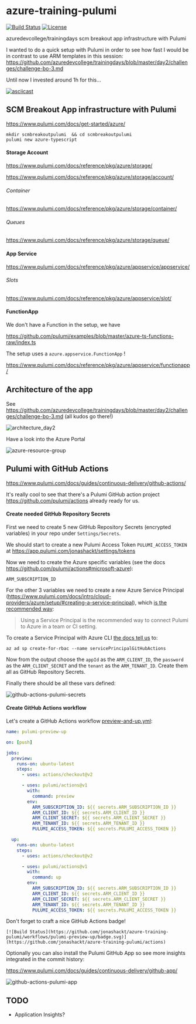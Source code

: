# azure-training-pulumi
[![Build Status](https://github.com/jonashackt/azure-training-pulumi/workflows/pulumi-preview-up/badge.svg)](https://github.com/jonashackt/azure-training-pulumi/actions)
[![License](http://img.shields.io/:license-mit-blue.svg)](https://github.com/jonashackt/azure-training-pulumi/blob/master/LICENSE)

azuredevcollege/trainingdays scm breakout app infrastructure with Pulumi


I wanted to do a quick setup with Pulumi in order to see how fast I would be in contrast to use ARM templates in this session: https://github.com/azuredevcollege/trainingdays/blob/master/day2/challenges/challenge-bo-3.md

Until now I invested around 1h for this...

[![asciicast](https://asciinema.org/a/385869.svg)](https://asciinema.org/a/385869)

## SCM Breakout App infrastructure with Pulumi

https://www.pulumi.com/docs/get-started/azure/
```shell
mkdir scmbreakoutpulumi  && cd scmbreakoutpulumi
pulumi new azure-typescript
```

#### Storage Account

https://www.pulumi.com/docs/reference/pkg/azure/storage/

https://www.pulumi.com/docs/reference/pkg/azure/storage/account/

###### Container

https://www.pulumi.com/docs/reference/pkg/azure/storage/container/

###### Queues

https://www.pulumi.com/docs/reference/pkg/azure/storage/queue/

#### App Service

https://www.pulumi.com/docs/reference/pkg/azure/appservice/appservice/

###### Slots

https://www.pulumi.com/docs/reference/pkg/azure/appservice/slot/


#### FunctionApp

We don't have a Function in the setup, we have

https://github.com/pulumi/examples/blob/master/azure-ts-functions-raw/index.ts

The setup uses a `azure.appservice.FunctionApp` !

https://www.pulumi.com/docs/reference/pkg/azure/appservice/functionapp/


## Architecture of the app

See https://github.com/azuredevcollege/trainingdays/blob/master/day2/challenges/challenge-bo-3.md (all kudos go there!)

![architecture_day2](screenshots/architecture_day2.png)

Have a look into the Azure Portal

![azure-resource-group](screenshots/azure-resource-group.png)


## Pulumi with GitHub Actions

https://www.pulumi.com/docs/guides/continuous-delivery/github-actions/

It's really cool to see that there's a Pulumi GitHub action project https://github.com/pulumi/actions already ready for us.

#### Create needed GitHub Repository Secrets

First we need to create 5 new GitHub Repository Secrets (encrypted variables) in your repo under `Settings/Secrets`.

We should start to create a new Pulumi Access Token `PULUMI_ACCESS_TOKEN` at https://app.pulumi.com/jonashackt/settings/tokens

Now we need to create the Azure specific variables (see the docs https://github.com/pulumi/actions#microsoft-azure):

`ARM_SUBSCRIPTION_ID`

For the other 3 variables we need to create a new Azure Service Principal (https://www.pulumi.com/docs/intro/cloud-providers/azure/setup/#creating-a-service-principal), which [is the recommended way](https://www.pulumi.com/docs/intro/cloud-providers/azure/setup/#service-principal-authentication):

> Using a Service Principal is the recommended way to connect Pulumi to Azure in a team or CI setting.

To create a Service Principal with Azure CLI [the docs tell us](https://docs.microsoft.com/de-de/cli/azure/create-an-azure-service-principal-azure-cli) to: 

```shell
az ad sp create-for-rbac --name servicePrincipalGitHubActions
```

Now from the output choose the `appId` as the `ARM_CLIENT_ID`, the `password` as the `ARM_CLIENT_SECRET` and the `tenant` as the `ARM_TENANT_ID`. Create them all as GitHub Repository Secrets.

Finally there should be all these vars defined:

![github-actions-pulumi-secrets](screenshots/github-actions-pulumi-secrets.png)


#### Create GitHub Actions workflow

Let's create a GitHub Actions workflow [preview-and-up.yml](.github/workflows/preview-and-up.yml):

```yaml
name: pulumi-preview-up

on: [push]

jobs:
  preview:
    runs-on: ubuntu-latest
    steps:
      - uses: actions/checkout@v2

      - uses: pulumi/actions@v1
        with:
          command: preview
        env:
          ARM_SUBSCRIPTION_ID: ${{ secrets.ARM_SUBSCRIPTION_ID }}
          ARM_CLIENT_ID: ${{ secrets.ARM_CLIENT_ID }}
          ARM_CLIENT_SECRET: ${{ secrets.ARM_CLIENT_SECRET }}
          ARM_TENANT_ID: ${{ secrets.ARM_TENANT_ID }}
          PULUMI_ACCESS_TOKEN: ${{ secrets.PULUMI_ACCESS_TOKEN }}

  up:
    runs-on: ubuntu-latest
    steps:
      - uses: actions/checkout@v2

      - uses: pulumi/actions@v1
        with:
          command: up
        env:
          ARM_SUBSCRIPTION_ID: ${{ secrets.ARM_SUBSCRIPTION_ID }}
          ARM_CLIENT_ID: ${{ secrets.ARM_CLIENT_ID }}
          ARM_CLIENT_SECRET: ${{ secrets.ARM_CLIENT_SECRET }}
          ARM_TENANT_ID: ${{ secrets.ARM_TENANT_ID }}
          PULUMI_ACCESS_TOKEN: ${{ secrets.PULUMI_ACCESS_TOKEN }}

```

Don't forget to craft a nice GitHub Actions badge!

```
[![Build Status](https://github.com/jonashackt/azure-training-pulumi/workflows/pulumi-preview-up/badge.svg)](https://github.com/jonashackt/azure-training-pulumi/actions)
```

Optionally you can also install the Pulumi GitHub App so see more insights integrated in the commit history:

https://www.pulumi.com/docs/guides/continuous-delivery/github-app/

![github-actions-pulumi-app](screenshots/github-actions-pulumi-app.png)



## TODO

* Application Insights?